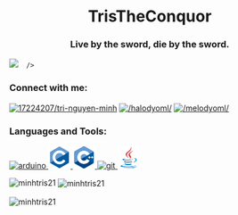 <h1 align="center"> TrisTheConquor</h1>
<h3 align="center">Live by the sword, die by the sword.</h3>
<img
        src="https://scontent.fhan4-1.fna.fbcdn.net/v/t1.6435-9/81631326_615136565921226_4523559843633561600_n.jpg?_nc_cat=105&ccb=1-7&_nc_sid=09cbfe&_nc_ohc=fGNYs-k1DM8AX_XcgJ3&_nc_ht=scontent.fhan4-1.fna&oh=00_AT9SmeXbFYi4ltHQaiwZSxv5B5HIrTR3oUeNle5dTX9ToA&oe=634F8BE7"

      />
<h3 align="left">Connect with me:</h3>
<p align="left">
<a href="https://stackoverflow.com/users/17224207/tri-nguyen-minh" target="blank"><img align="center" src="https://raw.githubusercontent.com/rahuldkjain/github-profile-readme-generator/master/src/images/icons/Social/stack-overflow.svg" alt="17224207/tri-nguyen-minh" height="30" width="40" /></a>
<a href="https://fb.com//halodyoml/" target="blank"><img align="center" src="https://raw.githubusercontent.com/rahuldkjain/github-profile-readme-generator/master/src/images/icons/Social/facebook.svg" alt="/halodyoml/" height="30" width="40" /></a>
<a href="https://instagram.com//melodyoml/" target="blank"><img align="center" src="https://raw.githubusercontent.com/rahuldkjain/github-profile-readme-generator/master/src/images/icons/Social/instagram.svg" alt="/melodyoml/" height="30" width="40" /></a>
</p>

<h3 align="left">Languages and Tools:</h3>
<p align="left"> <a href="https://www.arduino.cc/" target="_blank" rel="noreferrer"> <img src="https://cdn.worldvectorlogo.com/logos/arduino-1.svg" alt="arduino" width="40" height="40"/> </a> <a href="https://www.cprogramming.com/" target="_blank" rel="noreferrer"> <img src="https://raw.githubusercontent.com/devicons/devicon/master/icons/c/c-original.svg" alt="c" width="40" height="40"/> </a> <a href="https://www.w3schools.com/cpp/" target="_blank" rel="noreferrer"> <img src="https://raw.githubusercontent.com/devicons/devicon/master/icons/cplusplus/cplusplus-original.svg" alt="cplusplus" width="40" height="40"/> </a> <a href="https://git-scm.com/" target="_blank" rel="noreferrer"> <img src="https://www.vectorlogo.zone/logos/git-scm/git-scm-icon.svg" alt="git" width="40" height="40"/> </a> <a href="https://www.java.com" target="_blank" rel="noreferrer"> <img src="https://raw.githubusercontent.com/devicons/devicon/master/icons/java/java-original.svg" alt="java" width="40" height="40"/> </a> </p>

<p><img align="left" src="https://github-readme-stats.vercel.app/api/top-langs?username=minhtris21&show_icons=true&theme=dracula&locale=en&layout=compact" alt="minhtris21" /></p>

<p>&nbsp;<img align="center" src="https://github-readme-stats.vercel.app/api?username=minhtris21&show_icons=true&theme=dracula&locale=en" alt="minhtris21" /></p>

<p><img align="center" src="https://github-readme-streak-stats.herokuapp.com/?user=minhtris21&theme=dark" alt="minhtris21" /></p>
